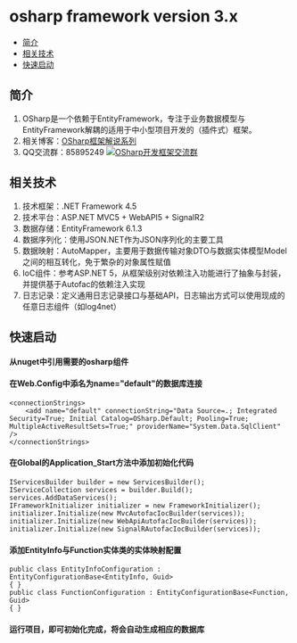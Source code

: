 ﻿# osharp framework version 3.x

 - [简介][1]
 - [相关技术][2]
 - [快速启动][3]

## <a id="title01"/>简介
1. OSharp是一个依赖于EntityFramework，专注于业务数据模型与EntityFramework解耦的适用于中小型项目开发的（插件式）框架。
2. 相关博客：[OSharp框架解说系列](http://www.cnblogs.com/guomingfeng/category/742791.html)
3. QQ交流群：85895249 [![OSharp开发框架交流群](http://pub.idqqimg.com/wpa/images/group.png)](http://shang.qq.com/wpa/qunwpa?idkey=250897a8ee4c2d3146d798a6111274bfa7bb6306d0f07418bfc6d8c45f26e269 "OSharp开发框架交流群")

## <a id="title02"/>相关技术
1. 技术框架：.NET Framework 4.5
2. 技术平台：ASP.NET MVC5 + WebAPI5 + SignalR2
3. 数据存储：EntityFramework 6.1.3
4. 数据序列化：使用JSON.NET作为JSON序列化的主要工具
5. 数据映射：AutoMapper，主要用于数据传输对象DTO与数据实体模型Model之间的相互转化，免于繁杂的对象属性赋值
6. IoC组件：参考ASP.NET 5，从框架级别对依赖注入功能进行了抽象与封装，并提供基于Autofac的依赖注入实现
7. 日志记录：定义通用日志记录接口与基础API，日志输出方式可以使用现成的任意日志组件（如log4net）

## <a id="title03"/>快速启动
#### 从nuget中引用需要的osharp组件
#### 在Web.Config中添名为name="default"的数据库连接
    <connectionStrings>
        <add name="default" connectionString="Data Source=.; Integrated Security=True; Initial Catalog=OSharp.Default; Pooling=True; MultipleActiveResultSets=True;" providerName="System.Data.SqlClient" />
    </connectionStrings>
#### 在Global的Application_Start方法中添加初始化代码
	IServicesBuilder builder = new ServicesBuilder();
	IServiceCollection services = builder.Build();
	services.AddDataServices();
	IFrameworkInitializer initializer = new FrameworkInitializer();
	initializer.Initialize(new MvcAutofacIocBuilder(services));
	initializer.Initialize(new WebApiAutofacIocBuilder(services));
	initializer.Initialize(new SignalRAutofacIocBuilder(services));
#### 添加EntityInfo与Function实体类的实体映射配置
    public class EntityInfoConfiguration : EntityConfigurationBase<EntityInfo, Guid>
    { }
    public class FunctionConfiguration : EntityConfigurationBase<Function, Guid>
    { }
#### 运行项目，即可初始化完成，将会自动生成相应的数据库
    
    


  [1]: #title01
  [2]: #title02
  [3]: #title03